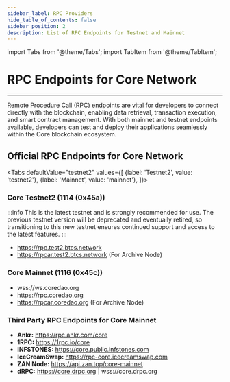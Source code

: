 ```yaml
---
sidebar_label: RPC Providers
hide_table_of_contents: false
sidebar_position: 2
description: List of RPC Endpoints for Testnet and Mainnet
---
```


import Tabs from '@theme/Tabs';
import TabItem from '@theme/TabItem';


# RPC Endpoints for Core Network

---

Remote Procedure Call (RPC) endpoints are vital for developers to connect directly with the blockchain, enabling data retrieval, transaction execution, and smart contract management. With both mainnet and testnet endpoints available, developers can test and deploy their applications seamlessly within the Core blockchain ecosystem.

## Official RPC Endpoints for Core Network

<Tabs defaultValue="testnet2" values={[
{label: 'Testnet2', value: 'testnet2'},
{label: 'Mainnet', value: 'mainnet'},
]}>
<TabItem value="testnet2">

### Core Testnet2 (1114 (0x45a))
:::info
This is the latest testnet and is strongly recommended for use. The previous testnet version will be deprecated and eventually retired, so transitioning to this new testnet ensures continued support and access to the latest features.
:::

- https://rpc.test2.btcs.network 
- https://rpcar.test2.btcs.network (For Archive Node)

</TabItem>

<TabItem value="mainnet">

### Core Mainnet (1116 (0x45c))

- wss://ws.coredao.org
- https://rpc.coredao.org
- https://rpcar.coredao.org (For Archive Node)

</TabItem>
</Tabs>


### Third Party RPC Endpoints for Core Mainnet

- **Ankr:** https://rpc.ankr.com/core
- **1RPC:** https://1rpc.io/core
- **INFSTONES:** https://core.public.infstones.com
- **IceCreamSwap:** https://rpc-core.icecreamswap.com
- **ZAN Node:** https://api.zan.top/core-mainnet
- **dRPC:** https://core.drpc.org | wss://core.drpc.org
